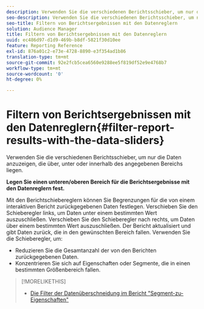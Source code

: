 ```yaml
---
description: Verwenden Sie die verschiedenen Berichtsschieber, um nur die Daten anzuzeigen, die über, unter oder innerhalb des angegebenen Bereichs liegen.
seo-description: Verwenden Sie die verschiedenen Berichtsschieber, um nur die Daten anzuzeigen, die über, unter oder innerhalb des angegebenen Bereichs liegen.
seo-title: Filtern von Berichtsergebnissen mit den Datenreglern
solution: Audience Manager
title: Filtern von Berichtsergebnissen mit den Datenreglern
uuid: ec486d97-d1d9-469b-b8df-5821f30d10ee
feature: Reporting Reference
exl-id: 876a01c2-e73e-4728-8890-e3f354ad1b86
translation-type: tm+mt
source-git-commit: 92e2fcb5cea6560e9288ee5f819df52e9e4768b7
workflow-type: tm+mt
source-wordcount: '0'
ht-degree: 0%

---
```


# Filtern von Berichtsergebnissen mit den Datenreglern{#filter-report-results-with-the-data-sliders}

Verwenden Sie die verschiedenen Berichtsschieber, um nur die Daten anzuzeigen, die über, unter oder innerhalb des angegebenen Bereichs liegen.

<!-- 

c_reach_slider.xml

 -->

**Legen Sie einen unteren/oberen Bereich für die Berichtsergebnisse mit den Datenreglern fest.**

Mit den Berichtschiebereglern können Sie Begrenzungen für die von einem interaktiven Bericht zurückgegebenen Daten festlegen. Verschieben Sie den Schieberegler links, um Daten unter einem bestimmten Wert auszuschließen. Verschieben Sie den Schieberegler nach rechts, um Daten über einem bestimmten Wert auszuschließen. Der Bericht aktualisiert und gibt Daten zurück, die in den gewünschten Bereich fallen. Verwenden Sie die Schieberegler, um:

* Reduzieren Sie die Gesamtanzahl der von den Berichten zurückgegebenen Daten.
* Konzentrieren Sie sich auf Eigenschaften oder Segmente, die in einen bestimmten Größenbereich fallen.

>[!MORELIKETHIS]
>
>* [Die Filter der Datenüberschneidung im Bericht &quot;Segment-zu-Eigenschaften&quot;](../../reporting/dynamic-reports/segment-trait-overlap-report.md#data-filters-s2t-report)


